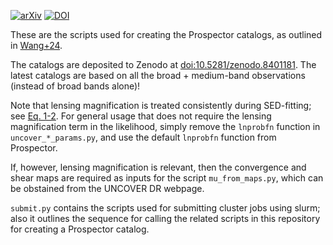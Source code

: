 [![arXiv](https://img.shields.io/badge/arXiv-2310.01276-b31b1b.svg)](https://arxiv.org/abs/2310.01276)
[![DOI](https://zenodo.org/badge/doi/10.5281/zenodo.8401181.svg)](http://dx.doi.org/10.5281/zenodo.8401181)

These are the scripts used for creating the Prospector catalogs, as outlined in [Wang+24](https://ui.adsabs.harvard.edu/abs/2024ApJS..270...12W/abstract).

The catalogs are deposited to Zenodo at [doi:10.5281/zenodo.8401181](http://dx.doi.org/10.5281/zenodo.8401181). The latest catalogs are based on all the broad + medium-band observations (instead of broad bands alone)!

Note that lensing magnification is treated consistently during SED-fitting; see [Eq. 1-2](https://arxiv.org/pdf/2310.01276). For general usage that does not require the lensing magnification term in the likelihood, simply remove the `lnprobfn` function in `uncover_*_params.py`, and use the default `lnprobfn` function from Prospector.

If, however, lensing magnification is relevant, then the convergence and shear maps are required as inputs for the script `mu_from_maps.py`, which can be obstained from the UNCOVER DR webpage.

`submit.py` contains the scripts used for submitting cluster jobs using slurm; also it outlines the sequence for calling the related scripts in this repository for creating a Prospector catalog.